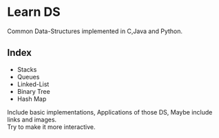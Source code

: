 # Learn DS
Common Data-Structures implemented in C,Java and Python.  

## Index  
* Stacks  
* Queues  
* Linked-List  
* Binary Tree  
* Hash Map  


Include basic implementations, Applications of those DS, Maybe include links and images.  
Try to make it more interactive.
